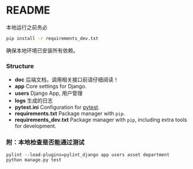 # README

本地运行之前务必

```bash
pip install -r requirements_dev.txt
```

确保本地环境已安装所有依赖。

### Structure

* __doc__ 后端文档，调用相关接口前请仔细阅读！
* __app__ Core settings for Django.
* **users** Django App, 用户管理
* **logs** 生成的日志
* __pytest.ini__ Configuration for [pytest](https://docs.pytest.org/en/latest/).
* __requirements.txt__ Package manager with `pip`.
* __requirements_dev.txt__ Package manager with `pip`, including extra tools for development.

### 附：本地检查是否能通过测试

```shell
pylint --load-plugins=pylint_django app users asset department
python manage.py test
```

